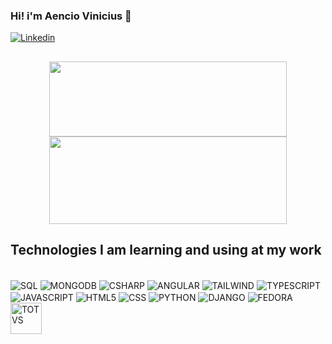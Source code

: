 ### Hi! i'm Aencio Vinicius 🤠

[![Linkedin](https://img.shields.io/badge/LinkedIn-0077B5?style=for-the-badge&logo=linkedin&logoColor=white)](https://www.linkedin.com/in/aencio-vinicius-4057a825b/)

##

<div align="center">
  <img height="120em" width="380em" src="https://github-readme-stats.vercel.app/api?username=AencioVinicius2&show_icons=true&theme=dark"/>
  <!--
  <img height="140em" width="380em" src="https://github-readme-stats.vercel.app/api/top-langs/?username=AencioVinicius2&layout=compact&langs_count=7&theme=dark"/>-->

   <img height="140em" width="380em" src="https://github-readme-stats.vercel.app/api/top-langs/?username={username}&theme=dark"/>

</div>

## Technologies I am learning and using at my work

<div style="display:inline_block"><br>

  <img align="center" alt="SQL" src="https://img.shields.io/badge/Microsoft_SQL_Server-CC2927?style=for-the-badge&logo=microsoft-sql-server&logoColor=white"/>

  <img align="center" alt="MONGODB" src="https://img.shields.io/badge/MongoDB-4EA94B?style=for-the-badge&logo=mongodb&logoColor=white"/>

  <img align="center" alt="CSHARP" src="https://img.shields.io/badge/C%23-239120?style=for-the-badge&logo=c-sharp&logoColor=white"/>

  <img align="center" alt="ANGULAR" src="https://img.shields.io/badge/Angular-DD0031?style=for-the-badge&logo=angular&logoColor=white"/>

  <img align="center" alt="TAILWIND" src="https://img.shields.io/badge/Tailwind_CSS-38B2AC?style=for-the-badge&logo=tailwind-css&logoColor=white"/>

  <img align="center" alt="TYPESCRIPT" src="https://img.shields.io/badge/TypeScript-007ACC?style=for-the-badge&logo=typescript&logoColor=white"/>

  <img align="center" alt="JAVASCRIPT" src="https://img.shields.io/badge/JavaScript-F7DF1E?style=for-the-badge&logo=javascript&logoColor=black"/>

  <img align="center" alt="HTML5" src="https://img.shields.io/badge/HTML5-E34F26?style=for-the-badge&logo=html5&logoColor=white"/>

  <img align="center" alt="CSS" src="https://img.shields.io/badge/CSS3-1572B6?style=for-the-badge&logo=css3&logoColor=white"/>

  <img align="center" alt="PYTHON" src="https://img.shields.io/badge/Python-14354C?style=for-the-badge&logo=python&logoColor=white"/>
  
  <img align="center" alt="DJANGO" src="https://img.shields.io/badge/Django-092E20?style=for-the-badge&logo=django&logoColor=white"/>
  
  <img align="center" alt="FEDORA" src="https://img.shields.io/badge/Fedora-294172?style=for-the-badge&logo=fedora&logoColor=white"/>

  <img align="center" alt="TOTVS" height="50px" src="https://camo.githubusercontent.com/9eb42146b6f405d87cacdb309251273eaa0d3b5871e8f83a64d19cfb12773a03/68747470733a2f2f6173736574732d676c6f62616c2e776562736974652d66696c65732e636f6d2f3632343230323235396364653036376565306130663034382f3633613237666435326330333633383537376565626236385f746f7476732e706e67"/>
</div><br/>






